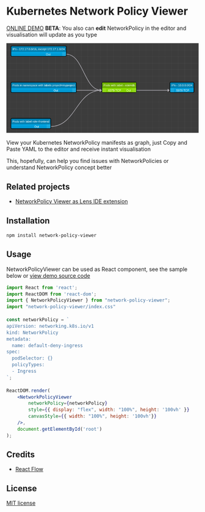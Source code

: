 Kubernetes Network Policy Viewer
===

[ONLINE DEMO](https://artturik.github.io/network-policy-viewer/)
**BETA**: You also can **edit** NetworkPolicy in the editor and visualisation will update as you type

![NetworkPolicy viewer screenshot](img/demo.png?raw=true "NetworkPolicy viewer screenshot")

View your Kubernetes NetworkPolicy manifests as graph, 
just Copy and Paste YAML to the editor and receive instant visualisation

This, hopefully, can help you find issues with NetworkPolicies
or understand NetworkPolicy concept better 

## Related projects

* [NetworkPolicy Viewer as Lens IDE extension](https://github.com/artturik/lens-extension-network-policy-viewer)

## Installation

```bash
npm install network-policy-viewer
```

## Usage

NetworkPolicyViewer can be used as React component, see the sample below or [view demo source code](src/client/components/App.tsx)

```jsx
import React from 'react';
import ReactDOM from 'react-dom';
import { NetworkPolicyViewer } from "network-policy-viewer";
import "network-policy-viewer/index.css"

const networkPolicy = `
apiVersion: networking.k8s.io/v1
kind: NetworkPolicy
metadata:
  name: default-deny-ingress
spec:
  podSelector: {}
  policyTypes:
  - Ingress
`;

ReactDOM.render(
    <NetworkPolicyViewer
        networkPolicy={networkPolicy}
        style={{ display: "flex", width: "100%", height: '100vh' }}
        canvasStyle={{ width: "100%", height: '100vh'}}
    />,
    document.getElementById('root')
);
```

## Credits

* [React Flow](https://github.com/wbkd/react-flow)

## License

[MIT license](LICENSE)
